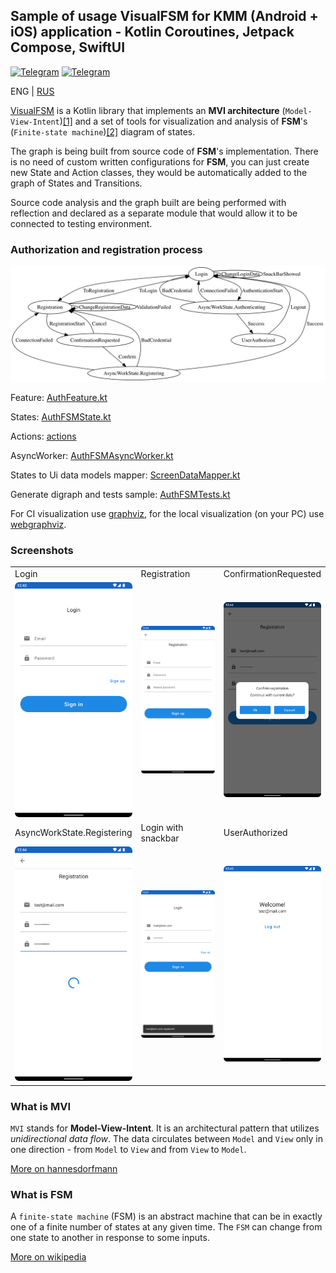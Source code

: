 ## Sample of usage VisualFSM for KMM (Android + iOS) application - Kotlin Coroutines, Jetpack Compose, SwiftUI

[![Telegram](https://img.shields.io/static/v1?label=Telegram&message=Channel&color=0088CC)](https://t.me/visualfsm)
[![Telegram](https://img.shields.io/static/v1?label=Telegram&message=Chat&color=0088CC)](https://t.me/visualfsm_support)

ENG | [RUS](docs/README-RU.md)

[VisualFSM](https://github.com/Kontur-Mobile/VisualFSM) is a Kotlin library that implements an **MVI architecture**
(`Model-View-Intent`)[[1]](#what-is-mvi) and a set of tools for visualization and analysis of
**FSM**'s (`Finite-state machine`)[[2]](#what-is-fsm) diagram of states.

The graph is being built from source code of **FSM**'s implementation. There is no need of custom
written configurations for **FSM**, you can just create new State and Action classes, they would be
automatically added to the graph of States and Transitions.

Source code analysis and the graph built are being performed with reflection and declared as a
separate module that would allow it to be connected to testing environment.

### Authorization and registration process

<img src="docs/graph.png" alt="graph"/>

Feature: [AuthFeature.kt](./shared/src/commonMain/kotlin/ru/kontur/mobile/visualfsm/sample_kmm/feature/auth/fsm/AuthFeature.kt)

States: [AuthFSMState.kt](./shared/src/commonMain/kotlin/ru/kontur/mobile/visualfsm/sample_kmm/feature/auth/fsm/AuthFSMState.kt)

Actions: [actions](./shared/src/commonMain/kotlin/ru/kontur/mobile/visualfsm/sample_kmm/feature/auth/fsm/actions)

AsyncWorker: [AuthFSMAsyncWorker.kt](./shared/src/commonMain/kotlin/ru/kontur/mobile/visualfsm/sample_kmm/feature/auth/fsm/AuthFSMAsyncWorker.kt)

States to Ui data models mapper: [ScreenDataMapper.kt](./androidApp/src/main/java/ru/kontur/mobile/visualfsm/sample_kmm/android/ui/auth/ScreenDataMapper.kt)

Generate digraph and tests
sample: [AuthFSMTests.kt](./androidApp/src/test/java/ru/kontur/mobile/visualfsm/sample_kmm/AuthFSMTests.kt)

For CI visualization use [graphviz](https://graphviz.org/doc/info/command.html), for the local visualization (on your
PC) use [webgraphviz](http://www.webgraphviz.com/).

### Screenshots

<table width="100%">
  <tr>
  <td width="33%">Login</td>
  <td width="33%">Registration</td>
  <td width="33%">ConfirmationRequested</td>
  </tr>
  <tr>
  <td width="33%"><img src="./docs/login.png"/></td>
  <td width="33%"><img src="./docs/reg.png"/></td>
  <td width="33%"><img src="./docs/confirm.png"/></td>
  </tr>
  <tr>
  <td width="33%">AsyncWorkState.Registering</td>
  <td width="33%">Login with snackbar</td>
  <td width="33%">UserAuthorized</td>
  </tr>
  <tr>
  <td width="33%"><img src="./docs/reg_progress.png"/></td>
  <td width="33%"><img src="./docs/snack.png"/></td>
  <td width="33%"><img src="./docs/welcome.png"/></td>
  </tr>
</table>

### What is MVI

`MVI` stands for **Model-View-Intent**. It is an architectural pattern that utilizes _unidirectional
data flow_. The data circulates between `Model` and `View` only in one direction - from `Model`
to `View` and from `View` to `Model`.

[More on hannesdorfmann](http://hannesdorfmann.com/android/model-view-intent/)

### What is FSM

A `finite-state machine` (FSM) is an abstract machine that can be in exactly one of a finite number
of states at any given time. The `FSM` can change from one state to another in response to some
inputs.

[More on wikipedia](https://en.wikipedia.org/wiki/Finite-state_machine)